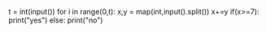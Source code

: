 t = int(input())
for i in range(0,t):
    x,y = map(int,input().split())
    x+=y
    if(x>=7):
        print("yes")
    else:
        print("no")
        
    
